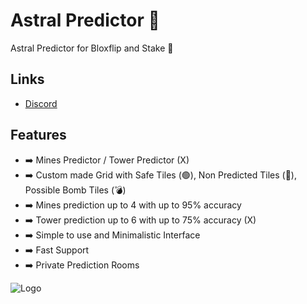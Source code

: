# Astral Predictor 💫

Astral Predictor for Bloxflip and Stake 🎰


## Links

 - [Discord](https://discord.gg/astralpredictor)

## Features

- ➡️ Mines Predictor / Tower Predictor (X)
- ➡️ Custom made Grid with Safe Tiles (🟢), Non Predicted Tiles (🔴), Possible Bomb Tiles (💣)
- ➡️ Mines prediction up to 4 with up to 95% accuracy
- ➡️ Tower prediction up to 6 with up to 75% accuracy (X)
- ➡️ Simple to use and Minimalistic Interface
- ➡️ Fast Support
- ➡️ Private Prediction Rooms


![Logo](https://cdn.discordapp.com/attachments/1090706198686343248/1095224506223710269/golden.png)

